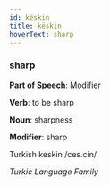 ```yaml
---
id: këskin
title: këskin
hoverText: sharp
---
```


### sharp

**Part of Speech**: Modifier

**Verb**: to be sharp

**Noun**: sharpness

**Modifier**: sharp

Turkish keskin /ces.cin/

*Turkic Language Family*